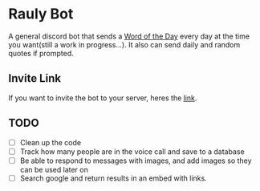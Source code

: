 # Rauly Bot

A general discord bot that sends a [Word of the Day](https://www.dictionary.com/e/word-of-the-day/) every day at the time you want(still a work in progress...). It also can send daily and random quotes if prompted.

## Invite Link

If you want to invite the bot to your server, heres the [link](https://discord.com/oauth2/authorize?client_id=738653577693888542&permissions=85072&scope=bot).

## TODO

- [ ] Clean up the code
- [ ] Track how many people are in the voice call and save to a database
- [ ] Be able to respond to messages with images, and add images so they can be used later on
- [ ] Search google and return results in an embed with links.

